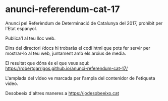 # anunci-referendum-cat-17
Anunci pel Referèndum de Determinació de Catalunya del 2017, prohibit per l'Etat espanyol.

Publica'l al teu lloc web.

Dins del directori /docs hi trobaràs el codi html que pots fer servir per mostrar-lo al teu web, juntament amb els arxius de media.

El resultat que dóna és el que veus aquí: https://robertgarrigos.github.io/anunci-referendum-cat-17/

L'amplada del vídeo ve marcada per l'ampla del contenidor de l'etiqueta video.

Desobeeix d'altres maneres a https://jodesobeeixo.cat

